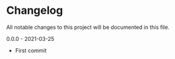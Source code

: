 # Changelog

All notable changes to this project will be documented in this file.

0.0.0 - 2021-03-25
- First commit
